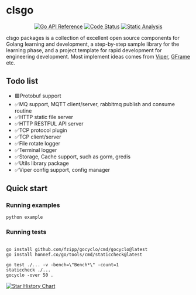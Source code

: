 # clsgo

<p align="center">
    <a href="https://pkg.go.dev/github.com/lovelacelee/clsgo" title="Go API Reference" rel="nofollow"><img src="https://img.shields.io/badge/go-documentation-blue.svg?style=flat" alt="Go API Reference"></a>
    <a href="https://goreportcard.com/report/github.com/lovelacelee/clsgo"><img src="https://goreportcard.com/badge/github.com/lovelacelee/clsgo" alt="Code Status" /></a>
    <a href="https://github.com/lovelacelee/clsgo/actions/workflows/static_analysis.yml"><img src="https://github.com/lovelacelee/clsgo/actions/workflows/static_analysis.yml/badge.svg" alt="Static Analysis"/></a>
</p>

clsgo packages is a collection of excellent open source components for Golang learning and development, a step-by-step sample library for the learning phase, and a project template for rapid development for engineering development. Most implement ideas comes from [Viper](https://github.com/spf13/viper), [GFrame](https://github.com/gogf/gf) etc.

## Todo list

* 🟩Protobuf support
* ✅MQ support, MQTT client/server, rabbitmq publish and consume routine
* ✅HTTP static file server
* ✅HTTP RESTFUL API server
* ✅TCP protocol plugin
* ✅TCP client/server
* ✅File rotate logger
* ✅Terminal logger
* ✅Storage, Cache support, such as gorm, gredis
* ✅Utils library package
* ✅Viper config support, config manager

## Quick start

### Running examples

```shell
python example
```

### Running tests

```shell

go install github.com/fzipp/gocyclo/cmd/gocyclo@latest
go install honnef.co/go/tools/cmd/staticcheck@latest

go test ./... -v -bench=\"Bench*\" -count=1
staticcheck ./...
gocyclo -over 50 .
```

[![Star History Chart](https://api.star-history.com/svg?repos=lovelacelee/clsgo&type=Date)](https://star-history.com/#lovelacelee/clsgo&Date)

